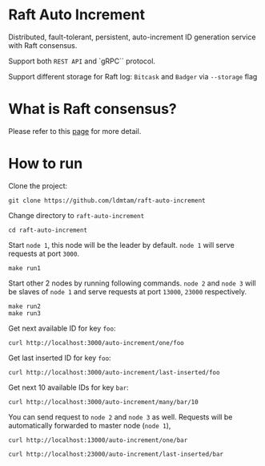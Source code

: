 # Raft Auto Increment
Distributed, fault-tolerant, persistent, auto-increment ID generation service with Raft consensus.

Support both `REST API` and `gRPC`` protocol.

Support different storage for Raft log: `Bitcask` and `Badger` via `--storage` flag

# What is Raft consensus?
Please refer to this [page](https://raft.github.io/) for more detail.

# How to run
Clone the project:
```
git clone https://github.com/ldmtam/raft-auto-increment
```

Change directory to `raft-auto-increment`
```
cd raft-auto-increment
```

Start `node 1`, this node will be the leader by default. `node 1` will serve requests at port `3000`.
```
make run1
```

Start other 2 nodes by running following commands. `node 2` and `node 3` will be slaves of `node 1` and serve requests at port `13000`, `23000` respectively.
```
make run2
make run3
```

Get next available ID for key `foo`:
```
curl http://localhost:3000/auto-increment/one/foo
```

Get last inserted ID for key `foo`:
```
curl http://localhost:3000/auto-increment/last-inserted/foo
```

Get next 10 available IDs for key `bar`:
```
curl http://localhost:3000/auto-increment/many/bar/10
```

You can send request to `node 2` and `node 3` as well. Requests will be automatically forwarded to master node (`node 1`),
```
curl http://localhost:13000/auto-increment/one/bar
```

```
curl http://localhost:23000/auto-increment/last-inserted/bar
```